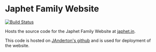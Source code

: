 Japhet Family Website
=====================

[![Build Status](https://travis-ci.org/JAnderton/japhet-family-website.svg?branch=master)](https://travis-ci.org/JAnderton/japhet-family-website)

Hosts the source code for the Japhet Family Website at [japhet.in](https://japhet.in).

This code is hosted on [JAnderton's github](https://github.com/javatarz/japhet-family-website) and is used for deployment of the website.
